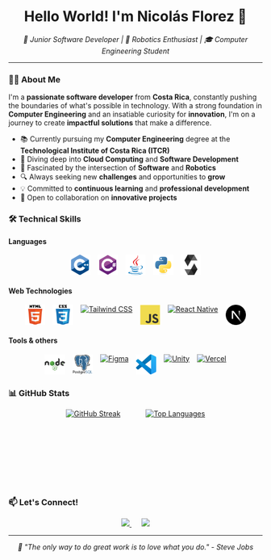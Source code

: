 <h1 align="center">Hello World! I'm Nicolás Florez 👋</h1>

<p align="center">
  <em>🚀 Junior Software Developer | 🤖 Robotics Enthusiast | 🎓 Computer Engineering Student</em>
</p>

---

### 👨‍💻 About Me

I'm a **passionate software developer** from **Costa Rica**, constantly pushing the boundaries of what's possible in technology. With a strong foundation in **Computer Engineering** and an insatiable curiosity for **innovation**, I'm on a journey to create **impactful solutions** that make a difference.

- 📚 Currently pursuing my **Computer Engineering** degree at the **Technological Institute of Costa Rica (ITCR)**
- 🌱 Diving deep into **Cloud Computing** and **Software Development**
- 🤖 Fascinated by the intersection of **Software** and **Robotics**
- 🔍 Always seeking new **challenges** and opportunities to **grow**
- 💡 Committed to **continuous learning** and **professional development**
- 🤝 Open to collaboration on **innovative projects**

### 🛠️ Technical Skills

<p align="center">
  <h4>Languages</h4>
  <div style="display: flex; flex-wrap: wrap; justify-content: center; gap: 15px;">
    <a href="https://www.w3schools.com/cpp/" target="_blank" rel="noreferrer">
      <img src="https://raw.githubusercontent.com/devicons/devicon/master/icons/cplusplus/cplusplus-original.svg" alt="C++" width="40" height="40" title="C++"/>
    </a>
    <a href="https://www.w3schools.com/cs/" target="_blank" rel="noreferrer">
      <img src="https://raw.githubusercontent.com/devicons/devicon/master/icons/csharp/csharp-original.svg" alt="C#" width="40" height="40" title="C#"/>
    </a>
    <a href="https://www.java.com" target="_blank" rel="noreferrer">
      <img src="https://raw.githubusercontent.com/devicons/devicon/master/icons/java/java-original.svg" alt="Java" width="40" height="40" title="Java"/>
    </a>
    <a href="https://www.python.org" target="_blank" rel="noreferrer">
      <img src="https://raw.githubusercontent.com/devicons/devicon/master/icons/python/python-original.svg" alt="Python" width="40" height="40" title="Python"/>
    </a>
    <a href="https://soliditylang.org/" target="_blank" rel="noreferrer">
      <img src="https://raw.githubusercontent.com/devicons/devicon/master/icons/solidity/solidity-original.svg" alt="Solidity" width="40" height="40" title="Solidity"/>
    </a>
  </div>

  <h4>Web Technologies</h4>
  <div style="display: flex; flex-wrap: wrap; justify-content: center; gap: 15px;">
    <a href="https://www.w3.org/html/" target="_blank" rel="noreferrer">
      <img src="https://raw.githubusercontent.com/devicons/devicon/master/icons/html5/html5-original-wordmark.svg" alt="HTML5" width="40" height="40" title="HTML5"/>
    </a>
    <a href="https://www.w3schools.com/css/" target="_blank" rel="noreferrer">
      <img src="https://raw.githubusercontent.com/devicons/devicon/master/icons/css3/css3-original-wordmark.svg" alt="CSS3" width="40" height="40" title="CSS3"/>
    </a>
    <a href="https://tailwindcss.com/" target="_blank" rel="noreferrer">
      <img src="https://www.vectorlogo.zone/logos/tailwindcss/tailwindcss-icon.svg" alt="Tailwind CSS" width="40" height="40" title="Tailwind CSS"/>
    </a>
    <a href="https://developer.mozilla.org/en-US/docs/Web/JavaScript" target="_blank" rel="noreferrer">
      <img src="https://raw.githubusercontent.com/devicons/devicon/master/icons/javascript/javascript-original.svg" alt="JavaScript" width="40" height="40" title="JavaScript"/>
    </a>
    <a href="https://reactnative.dev/" target="_blank" rel="noreferrer">
      <img src="https://reactnative.dev/img/header_logo.svg" alt="React Native" width="40" height="40" title="React Native"/>
    </a>
    <a href="https://nextjs.org/" target="_blank" rel="noreferrer">
      <img src="https://raw.githubusercontent.com/devicons/devicon/master/icons/nextjs/nextjs-original.svg" alt="Next.js" width="40" height="40" title="Next.js"/>
    </a>
  </div>

  <h4>Tools & others</h4>
  <div style="display: flex; flex-wrap: wrap; justify-content: center; gap: 15px;">
    <a href="https://nodejs.org" target="_blank" rel="noreferrer">
      <img src="https://raw.githubusercontent.com/devicons/devicon/master/icons/nodejs/nodejs-original-wordmark.svg" alt="Node.js" width="40" height="40" title="Node.js"/>
    </a>
    <a href="https://www.postgresql.org" target="_blank" rel="noreferrer">
      <img src="https://raw.githubusercontent.com/devicons/devicon/master/icons/postgresql/postgresql-original-wordmark.svg" alt="PostgreSQL" width="40" height="40" title="PostgreSQL"/>
    </a>
    <a href="https://www.figma.com/" target="_blank" rel="noreferrer">
      <img src="https://www.vectorlogo.zone/logos/figma/figma-icon.svg" alt="Figma" width="40" height="40" title="Figma"/>
    </a>
    <a href="https://code.visualstudio.com/" target="_blank" rel="noreferrer">
      <img src="https://raw.githubusercontent.com/devicons/devicon/master/icons/vscode/vscode-original.svg" alt="VS Code" width="40" height="40" title="VS Code"/>
    </a>
    <a href="https://unity.com/" target="_blank" rel="noreferrer">
      <img src="https://www.vectorlogo.zone/logos/unity3d/unity3d-icon.svg" alt="Unity" width="40" height="40" title="Unity"/>
    </a>
    <a href="https://vercel.com/" target="_blank" rel="noreferrer">
      <img src="https://www.vectorlogo.zone/logos/vercel/vercel-icon.svg" alt="Vercel" width="40" height="40" title="Vercel"/>
    </a>
  </div>
</p>

### 📊 GitHub Stats
<div align="center" style="display: flex; flex-direction: row; justify-content: center; align-items: center; gap: 50px; max-width: 700px; margin: auto;">
  <a href="https://git.io/streak-stats" style="display: flex; align-items: center;">
    <img src="https://github-readme-streak-stats-mu-sandy.vercel.app?user=NicoFJ09&theme=merko" 
         alt="GitHub Streak" 
         style="height: 150px; object-fit: contain;" />
  </a>

  <a href="https://github.com/NicoFJ09" style="display: flex; align-items: center;">
    <img src="https://github-readme-stats.vercel.app/api/top-langs?username=NicoFJ09&locale=en&hide_title=false&layout=compact&card_width=320&langs_count=5&theme=merko&hide_border=false" 
         alt="Top Languages" 
         style="height: 150px; object-fit: contain;" />
  </a>
</div>

### 📫 Let's Connect!

<p align="center">
  <a href="mailto:florezjnicolas@gmail.com">
    <img src="https://img.shields.io/badge/Gmail-%23EA4335.svg?style=for-the-badge&logo=gmail&logoColor=white"/>
  </a>
  &nbsp;&nbsp;&nbsp;&nbsp;
  <a href="https://discord.com/users/nicof0906" target="_blank">
    <img src="https://img.shields.io/badge/Discord-%235865F2.svg?style=for-the-badge&logo=discord&logoColor=white"/>
  </a>
</p>

---

<p align="center">
  <em>🌟 "The only way to do great work is to love what you do." - Steve Jobs</em>
</p>
